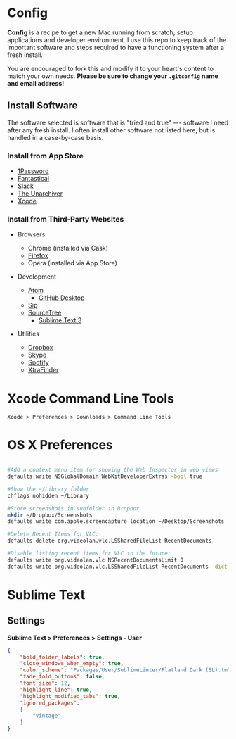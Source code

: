 # Config

**Config** is a recipe to get a new Mac running from scratch, setup applications and developer environment. I use this repo to keep track of the important software and steps required to have a functioning system after a fresh install.

You are encouraged to fork this and modify it to your heart's content to match your own needs. **Please be sure to change your `.gitconfig` name and email address!**

## Install Software

The software selected is software that is "tried and true" --- software I need after any fresh install. I often install other software not listed here, but is handled in a case-by-case basis.

### Install from App Store

* [1Password](https://itunes.apple.com/app/1password-password-manager/id443987910?mt=12)
* [Fantastical](https://itunes.apple.com/app/fantastical-2-calendar-reminders/id975937182?mt=12)
* [Slack](https://itunes.apple.com/app/slack/id803453959?mt=12)
* [The Unarchiver](https://itunes.apple.com/app/the-unarchiver/id425424353?mt=12)
* [Xcode](https://itunes.apple.com/app/xcode/id497799835?mt=12)

### Install from Third-Party Websites

* Browsers
	* Chrome (installed via Cask)
	* [Firefox](http://firefox.com)
	* Opera (installed via App Store)

* Development
  * [Atom](https://atom.io/download/mac)
	* [GitHub Desktop](http://mac.github.com)
  * [Sip](https://itunes.apple.com/us/app/sip/id507257563?mt=12)
  * [SourceTree](https://www.sourcetreeapp.com/download)
	* [Sublime Text 3](http://www.sublimetext.com/3)

* Utilities
	* [Dropbox](https://www.dropbox.com/install2)
	* [Skype](http://www.skype.com/en/download-skype/skype-for-computer/)
	* [Spotify](https://www.spotify.com/us/download/mac/)
	* [XtraFinder](https://www.trankynam.com/xtrafinder/)

# Xcode Command Line Tools

`Xcode > Preferences > Downloads > Command Line Tools`

# OS X Preferences

```bash

#Add a context menu item for showing the Web Inspector in web views
defaults write NSGlobalDomain WebKitDeveloperExtras -bool true

#Show the ~/Library folder
chflags nohidden ~/Library

#Store screenshots in subfolder in Dropbox
mkdir ~/Dropbox/Screenshots
defaults write com.apple.screencapture location ~/Desktop/Screenshots

#Delete Recent Items for VLC:
defaults delete org.videolan.vlc.LSSharedFileList RecentDocuments

#Disable listing recent items for VLC in the future:
defaults write org.videolan.vlc NSRecentDocumentsLimit 0
defaults write org.videolan.vlc.LSSharedFileList RecentDocuments -dict-add MaxAmount 0
```

# Sublime Text

Settings
--------

**Sublime Text > Preferences > Settings - User**

```json
{
	"bold_folder_labels": true,
	"close_windows_when_empty": true,
	"color_scheme": "Packages/User/SublimeLinter/Flatland Dark (SL).tmTheme",
	"fade_fold_buttons": false,
	"font_size": 12,
	"highlight_line": true,
	"highlight_modified_tabs": true,
	"ignored_packages":
	[
		"Vintage"
	]
}
```

